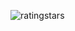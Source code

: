 ![ratingstars](https://github.com/cnon06/react-ratingstars/assets/59291488/0c5becf5-833a-4f7d-a3db-8f4124656d41)
